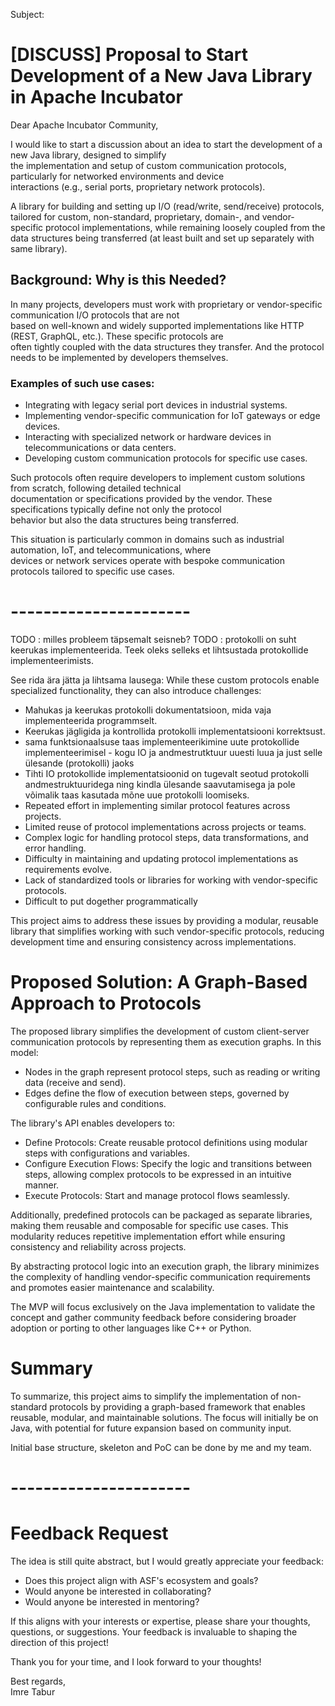 Subject:

# [DISCUSS] Proposal to Start Development of a New Java Library in Apache Incubator

Dear Apache Incubator Community,

I would like to start a discussion about an idea to start the development of a new Java library, designed to simplify  
the implementation and setup of custom communication protocols, particularly for networked environments and device  
interactions (e.g., serial ports, proprietary network protocols).

A library for building and setting up I/O (read/write, send/receive) protocols, tailored for custom, non-standard,
proprietary, domain-, and vendor-specific protocol implementations, while remaining loosely coupled from the data
structures being transferred (at least built and set up separately with same library).

## Background: Why is this Needed?

In many projects, developers must work with proprietary or vendor-specific communication I/O protocols that are not  
based on well-known and widely supported implementations like HTTP (REST, GraphQL, etc.). These specific protocols are  
often tightly coupled with the data structures they transfer. And the protocol needs to be implemented by developers
themselves.

### Examples of such use cases:

* Integrating with legacy serial port devices in industrial systems.
* Implementing vendor-specific communication for IoT gateways or edge devices.
* Interacting with specialized network or hardware devices in telecommunications or data centers.
* Developing custom communication protocols for specific use cases.

Such protocols often require developers to implement custom solutions from scratch, following detailed technical  
documentation or specifications provided by the vendor. These specifications typically define not only the protocol  
behavior but also the data structures being transferred.

This situation is particularly common in domains such as industrial automation, IoT, and telecommunications, where  
devices or network services operate with bespoke communication protocols tailored to specific use cases.

# ----------------------

TODO : milles probleem täpsemalt seisneb?
TODO : protokolli on suht keerukas implementeerida. Teek oleks selleks et lihtsustada protokollide implementeerimists.

See rida ära jätta ja lihtsama lausega: While these custom protocols enable specialized functionality, they can also
introduce challenges:

* Mahukas ja keerukas protokolli dokumentatsioon, mida vaja implementeerida programmselt.
* Keerukas jägligida ja kontrollida protokolli implementatsiooni korrektsust.
* sama funktsionaalsuse taas implementeerikimine uute protokollide implementeerimisel - kogu IO ja andmestrutktuur
  uuesti luua ja just selle ülesande (protokolli) jaoks
* Tihti IO protokollide implementatsioonid on tugevalt seotud protokolli andmestruktuuridega ning kindla ülesande
  saavutamisega ja pole võimalik taas kasutada mõne uue protokolli loomiseks.
* Repeated effort in implementing similar protocol features across projects.
* Limited reuse of protocol implementations across projects or teams.
* Complex logic for handling protocol steps, data transformations, and error handling.
* Difficulty in maintaining and updating protocol implementations as requirements evolve.
* Lack of standardized tools or libraries for working with vendor-specific protocols.
* Difficult to put dogether programmatically

This project aims to address these issues by providing a modular, reusable library that simplifies working with such
vendor-specific protocols, reducing development time and ensuring consistency across implementations.

# Proposed Solution: A Graph-Based Approach to Protocols

The proposed library simplifies the development of custom client-server communication protocols by representing them as
execution graphs. In this model:

* Nodes in the graph represent protocol steps, such as reading or writing data (receive and send).
* Edges define the flow of execution between steps, governed by configurable rules and conditions.

The library's API enables developers to:

* Define Protocols: Create reusable protocol definitions using modular steps with configurations and variables.
* Configure Execution Flows: Specify the logic and transitions between steps, allowing complex protocols to be expressed
  in an intuitive manner.
* Execute Protocols: Start and manage protocol flows seamlessly.

Additionally, predefined protocols can be packaged as separate libraries, making them reusable and composable for
specific use cases. This modularity reduces repetitive implementation effort while ensuring consistency and reliability
across projects.

By abstracting protocol logic into an execution graph, the library minimizes the complexity of handling vendor-specific
communication requirements and promotes easier maintenance and scalability.

The MVP will focus exclusively on the Java implementation to validate the concept and gather community feedback before
considering broader adoption or porting to other languages like C++ or Python.

# Summary

To summarize, this project aims to simplify the implementation of non-standard protocols by providing a graph-based
framework that enables reusable, modular, and maintainable solutions. The focus will initially be on Java, with
potential for future expansion based on community input.

Initial base structure, skeleton and PoC can be done by me and my team.

# ----------------------

# Feedback Request

The idea is still quite abstract, but I would greatly appreciate your feedback:

- Does this project align with ASF's ecosystem and goals?
- Would anyone be interested in collaborating?
- Would anyone be interested in mentoring?

If this aligns with your interests or expertise, please share your thoughts, questions, or suggestions. Your feedback is
invaluable to shaping the direction of this project!

Thank you for your time, and I look forward to your thoughts!

Best regards,  
Imre Tabur
